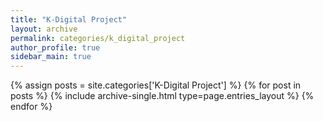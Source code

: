 ```yaml
---
title: "K-Digital Project"
layout: archive
permalink: categories/k_digital_project
author_profile: true
sidebar_main: true
---
```


{% assign posts = site.categories['K-Digital Project'] %}
{% for post in posts %} {% include archive-single.html type=page.entries_layout %} {% endfor %}